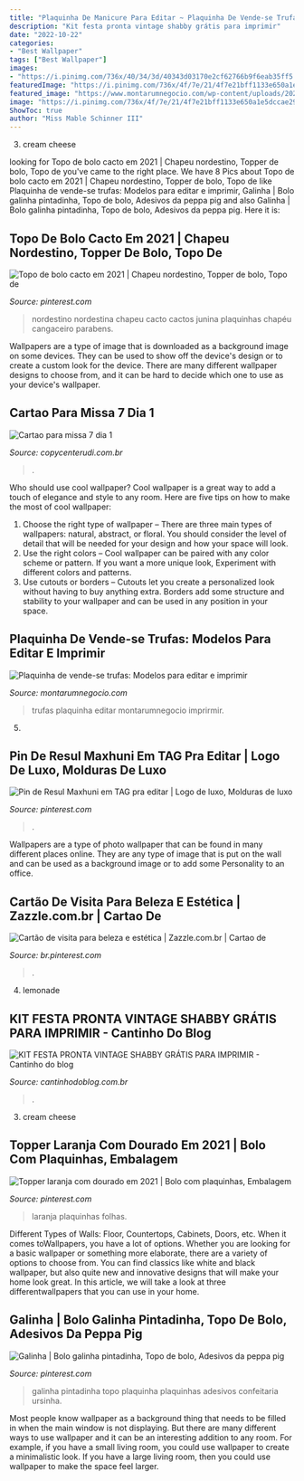 ```yaml
---
title: "Plaquinha De Manicure Para Editar ~ Plaquinha De Vende-se Trufas: Modelos Para Editar E Imprimir"
description: "Kit festa pronta vintage shabby grátis para imprimir"
date: "2022-10-22"
categories:
- "Best Wallpaper"
tags: ["Best Wallpaper"]
images:
- "https://i.pinimg.com/736x/40/34/3d/40343d03170e2cf62766b9f6eab35ff5.jpg"
featuredImage: "https://i.pinimg.com/736x/4f/7e/21/4f7e21bff1133e650a1e5dccae29ce6f.jpg"
featured_image: "https://www.montarumnegocio.com/wp-content/uploads/2020/08/vende-se-trufas-para-imprirmir-2048x1448.png"
image: "https://i.pinimg.com/736x/4f/7e/21/4f7e21bff1133e650a1e5dccae29ce6f.jpg"
ShowToc: true
author: "Miss Mable Schinner III"
---
```



3. cream cheese 

	

		
looking for Topo de bolo cacto em 2021 | Chapeu nordestino, Topper de bolo, Topo de you've came to the right place. We have 8 Pics about Topo de bolo cacto em 2021 | Chapeu nordestino, Topper de bolo, Topo de like Plaquinha de vende-se trufas: Modelos para editar e imprimir, Galinha | Bolo galinha pintadinha, Topo de bolo, Adesivos da peppa pig and also Galinha | Bolo galinha pintadinha, Topo de bolo, Adesivos da peppa pig. Here it is:
		
    
## Topo De Bolo Cacto Em 2021 | Chapeu Nordestino, Topper De Bolo, Topo De

<img loading=lazy src="https://i.pinimg.com/736x/40/34/3d/40343d03170e2cf62766b9f6eab35ff5.jpg" onerror="this.onerror=null;this.src='https://tse3.mm.bing.net/th?id=OIP.tRNFlirvi3pCHQd1ZYzRiwHaKe&amp;pid=15.1';" alt="Topo de bolo cacto em 2021 | Chapeu nordestino, Topper de bolo, Topo de">

_Source: pinterest.com_

>nordestino nordestina chapeu cacto cactos junina plaquinhas chapéu cangaceiro parabens. 

	

Wallpapers are a type of image that is downloaded as a background image on some devices. They can be used to show off the device's design or to create a custom look for the device. There are many different wallpaper designs to choose from, and it can be hard to decide which one to use as your device's wallpaper.

    
## Cartao Para Missa 7 Dia 1

<img loading=lazy src="http://copycenterudi.com.br/portal/wp-content/uploads/2013/10/Cartao-para-missa-7-dia-1.jpg" onerror="this.onerror=null;this.src='https://tse4.mm.bing.net/th?id=OIP.K8dXOb8MBfUPoX98AKtu_AHaE8&amp;pid=15.1';" alt="Cartao para missa 7 dia 1">

_Source: copycenterudi.com.br_

>. 

	

Who should use cool wallpaper?
Cool wallpaper is a great way to add a touch of elegance and style to any room. Here are five tips on how to make the most of cool wallpaper: 
1) Choose the right type of wallpaper – There are three main types of wallpapers: natural, abstract, or floral. You should consider the level of detail that will be needed for your design and how your space will look. 
2) Use the right colors – Cool wallpaper can be paired with any color scheme or pattern. If you want a more unique look, Experiment with different colors and patterns. 
3) Use cutouts or borders – Cutouts let you create a personalized look without having to buy anything extra. Borders add some structure and stability to your wallpaper and can be used in any position in your space.

    
## Plaquinha De Vende-se Trufas: Modelos Para Editar E Imprimir

<img loading=lazy src="https://www.montarumnegocio.com/wp-content/uploads/2020/08/vende-se-trufas-para-imprirmir-2048x1448.png" onerror="this.onerror=null;this.src='https://tse3.mm.bing.net/th?id=OIP.xHUxzKS7WrOyJERY_M-A1QHaFP&amp;pid=15.1';" alt="Plaquinha de vende-se trufas: Modelos para editar e imprimir">

_Source: montarumnegocio.com_

>trufas plaquinha editar montarumnegocio imprirmir. 

	

5.

    
## Pin De Resul Maxhuni Em TAG Pra Editar | Logo De Luxo, Molduras De Luxo

<img loading=lazy src="https://i.pinimg.com/736x/e3/ee/6a/e3ee6ace78b2580240cafb6268ef8035.jpg" onerror="this.onerror=null;this.src='https://tse4.mm.bing.net/th?id=OIP.nmGLy3MzbFVPd66c44tHcwHaHa&amp;pid=15.1';" alt="Pin de Resul Maxhuni em TAG pra editar | Logo de luxo, Molduras de luxo">

_Source: pinterest.com_

>. 

	



Wallpapers are a type of photo wallpaper that can be found in many different places online. They are any type of image that is put on the wall and can be used as a background image or to add some Personality to an office.

    
## Cartão De Visita Para Beleza E Estética | Zazzle.com.br | Cartao De

<img loading=lazy src="https://i.pinimg.com/736x/a5/18/3c/a5183c06750d85ea52a8b0ae7e00d73d--aesthetic-beauty-rodrigo.jpg" onerror="this.onerror=null;this.src='https://tse3.mm.bing.net/th?id=OIP.BOCgsFKT9ciZho_nrYHhIAHaHa&amp;pid=15.1';" alt="Cartão de visita para beleza e estética | Zazzle.com.br | Cartao de">

_Source: br.pinterest.com_

>. 

	

4. lemonade 

    
## KIT FESTA PRONTA VINTAGE SHABBY GRÁTIS PARA IMPRIMIR - Cantinho Do Blog

<img loading=lazy src="http://1.bp.blogspot.com/-bGs-CmMb1Cw/Vpkgbo2pokI/AAAAAAABMEQ/vDAhI4obxIA/s1600/ROTULOTUBETE.jpg" onerror="this.onerror=null;this.src='https://tse2.mm.bing.net/th?id=OIP.bks59_o9o3KPUJwI1FlrZAAAAA&amp;pid=15.1';" alt="KIT FESTA PRONTA VINTAGE SHABBY GRÁTIS PARA IMPRIMIR - Cantinho do blog">

_Source: cantinhodoblog.com.br_

>. 

	

3. cream cheese 

    
## Topper Laranja Com Dourado Em 2021 | Bolo Com Plaquinhas, Embalagem

<img loading=lazy src="https://i.pinimg.com/736x/ba/92/65/ba9265425e5dbc75ba9915f0e4eba5d2.jpg" onerror="this.onerror=null;this.src='https://tse4.mm.bing.net/th?id=OIP.rPvLkthxPyrp9Am3MjpOjgHaKe&amp;pid=15.1';" alt="Topper laranja com dourado em 2021 | Bolo com plaquinhas, Embalagem">

_Source: pinterest.com_

>laranja plaquinhas folhas. 

	

Different Types of Walls: Floor, Countertops, Cabinets, Doors, etc.
When it comes toWallpapers, you have a lot of options. Whether you are looking for a basic wallpaper or something more elaborate, there are a variety of options to choose from. You can find classics like white and black wallpaper, but also quite new and innovative designs that will make your home look great. In this article, we will take a look at three differentwallpapers that you can use in your home.

    
## Galinha | Bolo Galinha Pintadinha, Topo De Bolo, Adesivos Da Peppa Pig

<img loading=lazy src="https://i.pinimg.com/736x/4f/7e/21/4f7e21bff1133e650a1e5dccae29ce6f.jpg" onerror="this.onerror=null;this.src='https://tse2.mm.bing.net/th?id=OIP.b8NluKyy2ut4pOkyfi79DgHaJ4&amp;pid=15.1';" alt="Galinha | Bolo galinha pintadinha, Topo de bolo, Adesivos da peppa pig">

_Source: pinterest.com_

>galinha pintadinha topo plaquinha plaquinhas adesivos confeitaria ursinha. 

	

Most people know wallpaper as a background thing that needs to be filled in when the main window is not displaying. But there are many different ways to use wallpaper and it can be an interesting addition to any room. For example, if you have a small living room, you could use wallpaper to create a minimalistic look. If you have a large living room, then you could use wallpaper to make the space feel larger.

